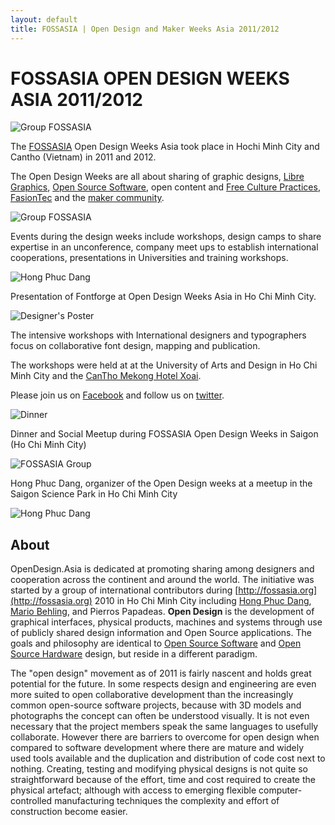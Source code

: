 ```yaml
---
layout: default
title: FOSSASIA | Open Design and Maker Weeks Asia 2011/2012
---
```


# FOSSASIA OPEN DESIGN WEEKS ASIA 2011/2012

![Group FOSSASIA](images/fossasia_group1.jpg "Group FOSSASIA")

The [FOSSASIA](http://fossasia.org/) Open Design Weeks Asia took place in Hochi Minh City and Cantho (Vietnam) in 2011 and 2012.

The Open Design Weeks are all about sharing of graphic designs, [Libre Graphics](http://libregraphics.net/), [Open Source Software](http://fossasia.org/), open content and [Free Culture Practices](http://libregraphicsmeeting.org/), [FasionTec](http://fashiontec.org/) and the [maker community](http://meshcon.net/).

![Group FOSSASIA](images/fossasia_group2.jpg "Group FOSSASIA")

Events during the design weeks include workshops, design camps to share expertise in an unconference, company meet ups to establish international cooperations, presentations in Universities and training workshops.

![Hong Phuc Dang](images/hong_phuc.jpg "Hong Phuc Dang")

Presentation of Fontforge at Open Design Weeks Asia in Ho Chi Minh City.

![Designer's Poster](images/designers_poster.jpg "Designer's Poster")

The intensive workshops with International designers and typographers focus on collaborative font design, mapping and publication.

The workshops were held at at the University of Arts and Design in Ho Chi Minh City and the [CanTho Mekong Hotel Xoai](http://hotelxoai.com/).

Please join us on [Facebook](https://facebook.com/OpenDesignAsia) and follow us on [twitter](https://twitter.com/opdasia).

![Dinner](images/dinner.jpg "Dinner")

Dinner and Social Meetup during FOSSASIA Open Design Weeks in Saigon (Ho Chi Minh City)

![FOSSASIA Group](images/fossasia_group3.jpg "FOSSASIA Group")

Hong Phuc Dang, organizer of the Open Design weeks at a meetup in the Saigon Science Park in Ho Chi Minh City

![Hong Phuc Dang](images/hong_profile.jpg "Hong Phuc Dang")

## About

OpenDesign.Asia is dedicated at promoting sharing among designers and cooperation across the continent and around the world. The initiative was started by a group of international contributors during [http://fossasia.org](http://fossasia.org) 2010 in Ho Chi Minh City including [Hong Phuc Dang](https://twitter.com/hpdang), [Mario Behling](http://mariobehling.de), and Pierros Papadeas. **Open Design** is the development of graphical interfaces, physical products, machines and systems through use of publicly shared design information and Open Source applications. The goals and philosophy are identical to [Open Source Software](http://en.wikipedia.org/wiki/Open_source) and [Open Source Hardware](http://en.wikipedia.org/wiki/Open_source_hardware) design, but reside in a different paradigm.

The "open design" movement as of 2011 is fairly nascent and holds great potential for the future. In some respects design and engineering are even more suited to open collaborative development than the increasingly common open-source software projects, because with 3D models and photographs the concept can often be understood visually. It is not even necessary that the project members speak the same languages to usefully collaborate. However there are barriers to overcome for open design when compared to software development where there are mature and widely used tools available and the duplication and distribution of code cost next to nothing. Creating, testing and modifying physical designs is not quite so straightforward because of the effort, time and cost required to create the physical artefact; although with access to emerging flexible computer-controlled manufacturing techniques the complexity and effort of construction become easier.
